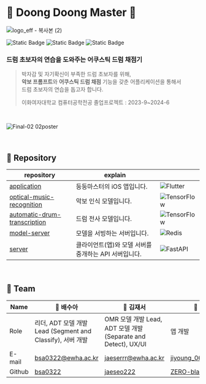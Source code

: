 # 🥁 Doong Doong Master 🥁
![logo_eff - 복사본 (2)](https://github.com/DoongDoongMaster/.github/assets/68185825/b4722081-4738-4732-a619-8ffda201da81)

<img alt="Static Badge" src="https://img.shields.io/badge/drum-orange"> <img alt="Static Badge" src="https://img.shields.io/badge/adt-yellow"> <img alt="Static Badge" src="https://img.shields.io/badge/omr-green">
### 드럼 초보자의 연습을 도와주는 어쿠스틱 드럼 채점기
> 박자감 및 자기확신이 부족한 드럼 초보자를 위해,<br/>
> **악보 프롬프트**와 **어쿠스틱 드럼 채점** 기능을 갖춘 어플리케이션을 통해서<br/>
> 드럼 초보자의 연습을 돕고자 합니다.
> 
> 이화여자대학교 컴퓨터공학전공 졸업프로젝트 : 2023-9~2024-6

<br/>

![Final-02 02poster](https://github.com/DoongDoongMaster/.github/assets/68185825/1c5e01a1-98af-454f-8425-de3494129f11)

<br/>

## 🎵 Repository


| repository | explain |  |
| --- | --- | --- |
| [application](https://github.com/DoongDoongMaster/application) | 둥둥마스터의 iOS 앱입니다. | ![Flutter](https://img.shields.io/badge/Flutter-%2302569B.svg?style=for-the-badge&logo=Flutter&logoColor=white) |
| [optical-music-recognition](https://github.com/DoongDoongMaster/optical-music-recognition) | 악보 인식 모델입니다. | ![TensorFlow](https://img.shields.io/badge/TensorFlow-%23FF6F00.svg?style=for-the-badge&logo=TensorFlow&logoColor=white) |
| [automatic-drum-transcription](https://github.com/DoongDoongMaster/automatic-drum-transcription) | 드럼 전사 모델입니다. | ![TensorFlow](https://img.shields.io/badge/TensorFlow-%23FF6F00.svg?style=for-the-badge&logo=TensorFlow&logoColor=white) |
| [model-server](https://github.com/DoongDoongMaster/model-server) | 모델을 서빙하는 서버입니다. | ![Redis](https://img.shields.io/badge/redisAI-%23DD0031.svg?style=for-the-badge&logo=redis&logoColor=white) |
| [server](https://github.com/DoongDoongMaster/server) | 클라이언트(앱)와 모델 서버를 중개하는 API 서버입니다. | ![FastAPI](https://img.shields.io/badge/FastAPI-005571?style=for-the-badge&logo=fastapi) |





<br/>

## 🎼 Team

| Name | 🐤 배수아  | 🥑 김재서 | 🍠 박지영 |
| --- | --- | --- | --- |
| Role | 리더, ADT 모델 개발 Lead (Segment and Classify), 서버 개발 | OMR 모델 개발 Lead, ADT 모델 개발 (Separate and Detect), UX/UI | 앱 개발 |
| E-mail | [bsa0322@ewha.ac.kr](mailto:bsa0322@ewha.ac.kr) | [jaeserrr@ewha.ac.kr](mailto:jaeserrr@ewha.ac.kr) | [jiyoung_06@ewha.ac.kr](mailto:jiyoung_06@ewha.ac.kr) |
| Github | [bsa0322](https://github.com/bsa0322) | [jaeseo222](https://github.com/jaeseo222) | [ZERO-black](https://github.com/ZERO-black) |
